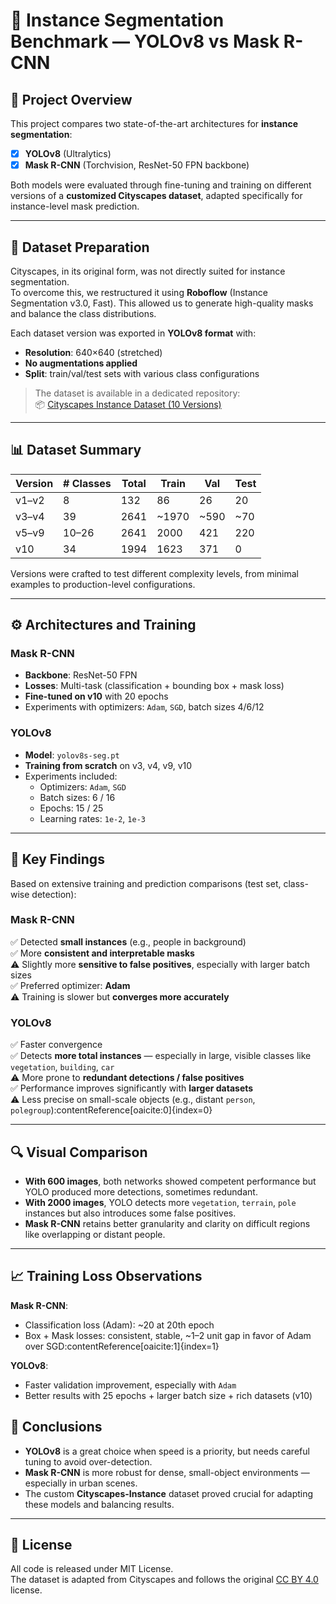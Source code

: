 # 🧠 Instance Segmentation Benchmark — YOLOv8 vs Mask R-CNN

## 📘 Project Overview

This project compares two state-of-the-art architectures for **instance segmentation**:

- [x] **YOLOv8** (Ultralytics)
- [x] **Mask R-CNN** (Torchvision, ResNet-50 FPN backbone)

Both models were evaluated through fine-tuning and training on different versions of a **customized Cityscapes dataset**, adapted specifically for instance-level mask prediction.

---

## 📂 Dataset Preparation

Cityscapes, in its original form, was not directly suited for instance segmentation.  
To overcome this, we restructured it using **Roboflow** (Instance Segmentation v3.0, Fast). This allowed us to generate high-quality masks and balance the class distributions.

Each dataset version was exported in **YOLOv8 format** with:

- **Resolution**: 640×640 (stretched)
- **No augmentations applied**
- **Split**: train/val/test sets with various class configurations

> The dataset is available in a dedicated repository:  
> 📦 [Cityscapes Instance Dataset (10 Versions)](https://github.com/yourusername/cityscapes-instance-dataset)

---

## 📊 Dataset Summary

| Version | # Classes | Total | Train | Val | Test |
|---------|-----------|--------|--------|-----|------|
| v1–v2   | 8         | 132    | 86     | 26  | 20   |
| v3–v4   | 39        | 2641   | ~1970  | ~590| ~70  |
| v5–v9   | 10–26     | 2641   | 2000   | 421 | 220  |
| v10     | 34        | 1994   | 1623   | 371 | 0    |

Versions were crafted to test different complexity levels, from minimal examples to production-level configurations.

---

## ⚙️ Architectures and Training

### Mask R-CNN

- **Backbone**: ResNet-50 FPN
- **Losses**: Multi-task (classification + bounding box + mask loss)
- **Fine-tuned on v10** with 20 epochs
- Experiments with optimizers: `Adam`, `SGD`, batch sizes 4/6/12

### YOLOv8

- **Model**: `yolov8s-seg.pt`
- **Training from scratch** on v3, v4, v9, v10
- Experiments included:
  - Optimizers: `Adam`, `SGD`
  - Batch sizes: 6 / 16
  - Epochs: 15 / 25
  - Learning rates: `1e-2`, `1e-3`

---

## 🧪 Key Findings

Based on extensive training and prediction comparisons (test set, class-wise detection):

### Mask R-CNN

✅ Detected **small instances** (e.g., people in background)  
✅ More **consistent and interpretable masks**  
⚠️ Slightly more **sensitive to false positives**, especially with larger batch sizes  
✅ Preferred optimizer: **Adam**  
⚠️ Training is slower but **converges more accurately**

### YOLOv8

✅ Faster convergence  
✅ Detects **more total instances** — especially in large, visible classes like `vegetation`, `building`, `car`  
⚠️ More prone to **redundant detections / false positives**  
✅ Performance improves significantly with **larger datasets**  
⚠️ Less precise on small-scale objects (e.g., distant `person`, `polegroup`):contentReference[oaicite:0]{index=0}

---

## 🔍 Visual Comparison

- **With 600 images**, both networks showed competent performance but YOLO produced more detections, sometimes redundant.
- **With 2000 images**, YOLO detects more `vegetation`, `terrain`, `pole` instances but also introduces some false positives.
- **Mask R-CNN** retains better granularity and clarity on difficult regions like overlapping or distant people.

---

## 📈 Training Loss Observations

**Mask R-CNN**:  
- Classification loss (Adam): ~20 at 20th epoch  
- Box + Mask losses: consistent, stable, ~1–2 unit gap in favor of Adam over SGD:contentReference[oaicite:1]{index=1}

**YOLOv8**:  
- Faster validation improvement, especially with `Adam`  
- Better results with 25 epochs + larger batch size + rich datasets (v10)

## 📌 Conclusions

- **YOLOv8** is a great choice when speed is a priority, but needs careful tuning to avoid over-detection.
- **Mask R-CNN** is more robust for dense, small-object environments — especially in urban scenes.
- The custom **Cityscapes-Instance** dataset proved crucial for adapting these models and balancing results.

---

## 📄 License

All code is released under MIT License.  
The dataset is adapted from Cityscapes and follows the original [CC BY 4.0](https://creativecommons.org/licenses/by/4.0/) license.
